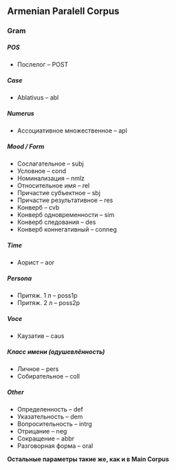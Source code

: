 ## Armenian Paralell Corpus

### Gram
##### POS
* Послелог – POST

##### Case
* Ablativus – abl

##### Numerus 
* Ассоциативное множественное – apl


##### Mood / Form
* Сослагательное – subj
* Условное – cond
* Номинализация – nmlz
* Относительное имя – rel
* Причастие субъектное – sbj
* Причастие результативное – res
* Конверб – cvb
* Конверб одновременности – sim
* Конверб следования – des
* Конверб коннегативный – conneg


##### Time
* Аорист – aor


##### Persona
* Притяж. 1 л – poss1p
* Притяж. 2 л – poss2p


##### Voce
* Каузатив – caus


##### Класс имени (одушевлённость)
* Личное – pers
* Собирательное – coll


##### Other
* Определенность – def
* Указательность – dem
* Вопросительность – intrg
* Отрицание – neg
* Сокращение – abbr
* Разговорная форма – oral

**Остальные параметры такие же, как и в Main Corpus**